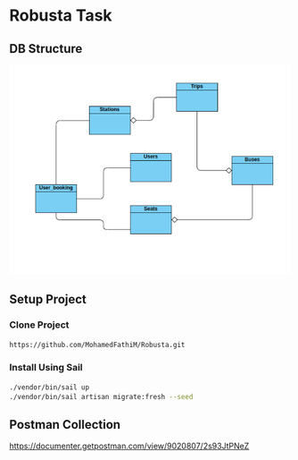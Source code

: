# Robusta Task

## DB Structure

<div><img src="/public/Docs/db.png" alt="Data Structure Diagram"><div>

## Setup Project

### Clone Project

```sh
https://github.com/MohamedFathiM/Robusta.git
```

### Install Using Sail

```sh
./vendor/bin/sail up
./vendor/bin/sail artisan migrate:fresh --seed
```

## Postman Collection

https://documenter.getpostman.com/view/9020807/2s93JtPNeZ
